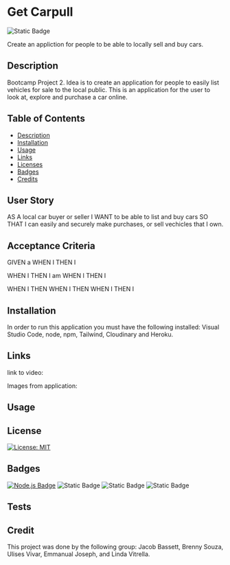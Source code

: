 # Get Carpull
![Static Badge](https://img.shields.io/badge/github-get--carpull-green)


Create an appliction for people to be able to locally sell and buy cars. 

## Description
Bootcamp Project 2.
Idea is to create an application for people to easily list vehicles for sale to the local public.
This is an application for the user to look at, explore and purchase a car online.

## Table of Contents
* [Description](#description)
* [Installation](#installation)
* [Usage](#usage)
* [Links](#links)
* [Licenses](#license)
* [Badges](#badges)
* [Credits](#credits)

## User Story
AS A local car buyer or seller
I WANT to be able to list and buy cars
SO THAT I can easily and securely make purchases, or sell vechicles that I own.

## Acceptance Criteria
GIVEN a 
WHEN I
THEN I 

WHEN I
THEN I am 
WHEN I 
THEN I 

WHEN I 
THEN 
WHEN I 
THEN 
WHEN I 
THEN I 


## Installation
In order to run this application you must have the following installed: Visual Studio Code, node, npm, Tailwind, Cloudinary and Heroku.

## Links
link to video: 



Images from application:





## Usage


## License
[![License: MIT](https://img.shields.io/badge/License-MIT-green.svg)](https://opensource.org/licenses/MIT)

## Badges
[![Node.js Badge](https://img.shields.io/badge/Node.js-393?logo=nodedotjs&logoColor=fff&style=flat)](https://nodejs.org/en) 
![Static Badge](https://img.shields.io/badge/npm-blue)
![Static Badge](https://img.shields.io/badge/Tailwind-purple)
![Static Badge](https://img.shields.io/badge/Coudinary-blue)






## Tests


## Credit
This project was done by the following group: Jacob Bassett,  Brenny Souza, Ulises Vivar, Emmanual Joseph, and Linda Vitrella.

